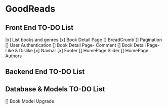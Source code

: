 # GoodReads

## Front End TO-DO List
[x] List books and genres
[x] Book Detail Page
[] BreadCrumb
[] Pagination
[] User Authentication
[] Book Detail Page- Comment
[] Book Detail Page- Like & Dislike
[x] Navbar
[x] Footer
[] HomePage Slider
[] HomePage Authors

## Backend End TO-DO List


## Database  & Models TO-DO List

[] Book Model Upgrade